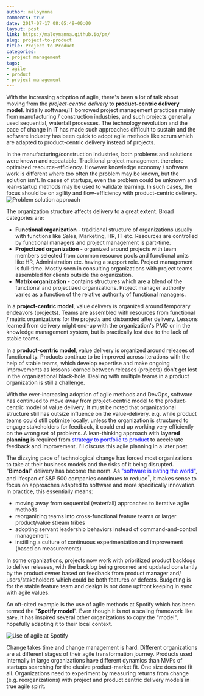 ```yaml
---
author: maloymnna
comments: true
date: 2017-07-17 08:05:49+00:00
layout: post
link: https://maloymanna.github.io/pm/
slug: project-to-product
title: Project to Product
categories:
- project management
tags:
- agile
- product
- project management
---
```


With the increasing adoption of agile, there's been a lot of talk about moving from the *project-centric delivery* to **product-centric delivery model**. Initially software/IT borrowed project management practices mainly from manufacturing / construction industries, and such projects generally used sequential, waterfall processes. The technology revolution and the pace of change in IT has made such approaches difficult to sustain and the software industry has been quick to adopt agile methods like scrum which are adapted to product-centric delivery instead of projects.

In the manufacturing/construction industries, both problems and solutions were known and repeatable. Traditional project management therefore optimized resource-efficiency. However knowledge economy / software work is different where too often the problem may be known, but the solution isn't. In cases of startups, even the problem could be unknown and lean-startup methods may be used to validate learning. In such cases, the focus should be on agility and flow-efficiency with product-centric delivery.
![Problem solution approach](/pm/problem-solution-approach.png)

The organization structure affects delivery to a great extent. Broad categories are:

- **Functional organization** - traditional structure of organizations usually with functions like Sales, Marketing, HR, IT etc. Resources are controlled by functional managers and project management is part-time. 
- **Projectized organization** - organized around projects with team members selected from common resource pools and functional units like HR, Administration etc. having a support role. Project management is full-time.  Mostly seen in consulting organizations with project teams assembled for clients outside the organization. 
- **Matrix organization** - contains structures which are a blend of the functional and projectized organizations. Project manager authority varies as a function of the relative authority of functional managers.

In a **project-centric model**, value delivery is organized around temporary endeavors (projects). Teams are assembled with resources from functional / matrix organizations for the projects and disbanded after delivery. Lessons learned from delivery might end-up with the organization's PMO or in the knowledge management system, but is practically lost due to the lack of stable teams. 

In a **product-centric model**, value delivery is organized around releases of functionality. Products continue to be improved across iterations with the help of stable teams, which develop expertise and make ongoing improvements as lessons learned between releases (projects) don't get lost in the organizational black-hole. Dealing with multiple teams in a product organization is still a challenge.

With the ever-increasing adoption of agile methods and DevOps, software has continued to move away from project-centric model to the product-centric model of value delivery. It must be noted that organizational structure still has outsize influence on the value-delivery. e.g. while product teams could still optimize locally, unless the organization is structured to engage stakeholders for feedback, it could end up working very efficiently on the wrong set of problems. A lean-thinking approach with **layered planning** is required from <font color="blue">strategy to portfolio to product </font> to accelerate feedback and improvement. I'll discuss this agile planning in a later post.

The dizzying pace of technological change has forced most organizations to take at their business models and the risks of it being disrupted. "**Bimodal**" delivery has become the norm. As <font color="blue"> "software is eating the world"</font>, and lifespan of S&P 500 companies continues to reduce<sup>*</sup>, it makes sense to focus on approaches adapted to software and more specifically innovation. In practice, this essentially means:

- moving away from sequential (waterfall) approaches to iterative agile methods
- reorganizing teams into cross-functional feature teams or larger product/value stream tribes
- adopting servant leadership behaviors instead of command-and-control management
- instilling a culture of continuous experimentation and improvement (based on measurements)

In some organizations, projects now work with prioritized product backlogs to deliver releases, with the backlog being groomed and updated constantly by the product owner based on feedback from product manager and/ users/stakeholders which could be both features or defects. Budgeting is for the stable feature team and design is not done upfront keeping in sync with agile values. 

An oft-cited example is the use of agile methods at Spotify which has been termed the "**Spotify model**". Even though it is not a scaling framework like `SAFe`, it has inspired several other organizations to copy the "model", hopefully adapting it to their local context.

![Use of agile at Spotify](/pm/spotify-model.png)

Change takes time and change management is hard. Different organizations are at different stages of their agile transformation journey. Products used internally in large organizations have different dynamics than MVPs of startups searching for the elusive product-market fit. One size does not fit all. Organizations need to experiment by measuring returns from change (e.g. reorganizations) with project and product centric delivery models in true agile spirit.